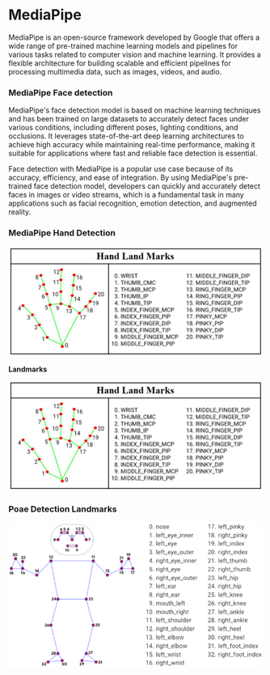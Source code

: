 # MediaPipe
MediaPipe is an open-source framework developed by Google that offers a wide range of pre-trained machine learning models and pipelines for various tasks related to computer vision and machine learning. It provides a flexible architecture for building scalable and efficient pipelines for processing multimedia data, such as images, videos, and audio.
### MediaPipe Face detection
MediaPipe's face detection model is based on machine learning techniques and has been trained on large datasets to accurately detect faces under various conditions, including different poses, lighting conditions, and occlusions. It leverages state-of-the-art deep learning architectures to achieve high accuracy while maintaining real-time performance, making it suitable for applications where fast and reliable face detection is essential.

Face detection with MediaPipe is a popular use case because of its accuracy, efficiency, and ease of integration. By using MediaPipe's pre-trained face detection model, developers can quickly and accurately detect faces in images or video streams, which is a fundamental task in many applications such as facial recognition, emotion detection, and augmented reality.

### MediaPipe Hand Detection
<p align="center">
  <img src="images/HandLandmarks.png" width='600px'>
</p>

**Landmarks**
<p align="center">
  <img src="images/HandLandmarks.png" width='600px'>
</p>


### Poae Detection Landmarks
<p align="center">
  <img src="images/pose_landmarks.png" width='600px'>
</p>
